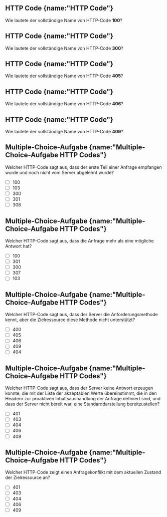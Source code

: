 ## HTTP Code {name:"HTTP Code"}
<p>Wie lautete der vollständige Name von HTTP-Code <b>100</b>?</p>

## HTTP Code {name:"HTTP Code"}
<p>Wie lautete der vollständige Name von HTTP-Code <b>300</b>?</p>

## HTTP Code {name:"HTTP Code"}
<p>Wie lautete der vollständige Name von HTTP-Code <b>405</b>?</p>

## HTTP Code {name:"HTTP Code"}
<p>Wie lautete der vollständige Name von HTTP-Code <b>406</b>?</p>

## HTTP Code {name:"HTTP Code"}
<p>Wie lautete der vollständige Name von HTTP-Code <b>409</b>?</p>

## Multiple-Choice-Aufgabe {name:"Multiple-Choice-Aufgabe HTTP Codes"}
Welcher HTTP-Code sagt aus, dass der erste Teil einer Anfrage empfangen wurde und noch nicht vom Server abgelehnt wurde?
- [ ] 100
- [ ] 103
- [ ] 300
- [ ] 301
- [ ] 308

## Multiple-Choice-Aufgabe {name:"Multiple-Choice-Aufgabe HTTP Codes"}
Welcher HTTP-Code sagt aus, dass die Anfrage mehr als eine mögliche Antwort hat?
- [ ] 100
- [ ] 301
- [ ] 300
- [ ] 307
- [ ] 103

## Multiple-Choice-Aufgabe {name:"Multiple-Choice-Aufgabe HTTP Codes"}
Welcher HTTP-Code sagt aus, dass der Server die Anforderungsmethode kennt, aber die Zielressource diese Methode nicht unterstützt?
- [ ] 400
- [ ] 405
- [ ] 406
- [ ] 409
- [ ] 404

## Multiple-Choice-Aufgabe {name:"Multiple-Choice-Aufgabe HTTP Codes"}
Welcher HTTP-Code sagt aus, dass der Server keine Antwort erzeugen konnte, die mit der Liste der akzeptablen Werte übereinstimmt, die in den Headern zur proaktiven Inhaltsaushandlung der Anfrage definiert sind, und dass der Server nicht bereit war, eine Standarddarstellung bereitzustellen?
- [ ] 401
- [ ] 403
- [ ] 404
- [ ] 406
- [ ] 409

## Multiple-Choice-Aufgabe {name:"Multiple-Choice-Aufgabe HTTP Codes"}
Welcher HTTP-Code zeigt einen Anfragekonflikt mit dem aktuellen Zustand der Zielressource an?
- [ ] 401
- [ ] 403
- [ ] 404
- [ ] 406
- [ ] 409